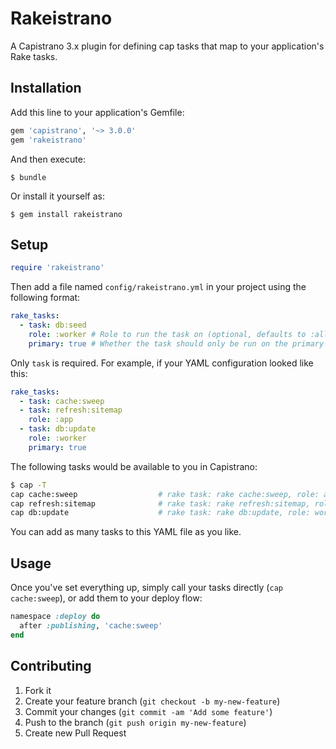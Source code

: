 # Rakeistrano

A Capistrano 3.x plugin for defining cap tasks that map to your application's Rake tasks.

## Installation

Add this line to your application's Gemfile:

```ruby
gem 'capistrano', '~> 3.0.0'
gem 'rakeistrano'
```

And then execute:

    $ bundle

Or install it yourself as:

    $ gem install rakeistrano

## Setup

``` ruby
require 'rakeistrano'
```

Then add a file named `config/rakeistrano.yml` in your project using the following format:

``` yaml
rake_tasks:
  - task: db:seed
    role: :worker # Role to run the task on (optional, defaults to :all)
    primary: true # Whether the task should only be run on the primary of the role specified. (optional, defaults to false)
```

Only `task` is required.  For example, if your YAML configuration looked like this:

``` yaml
rake_tasks:
  - task: cache:sweep
  - task: refresh:sitemap
    role: :app
  - task: db:update
    role: :worker
    primary: true
```

The following tasks would be available to you in Capistrano:

``` bash
$ cap -T
cap cache:sweep                  # rake task: rake cache:sweep, role: all, primary: false
cap refresh:sitemap              # rake task: rake refresh:sitemap, role: app, primary: false
cap db:update                    # rake task: rake db:update, role: worker, primary: true
```

You can add as many tasks to this YAML file as you like.

## Usage

Once you've set everything up, simply call your tasks directly (`cap cache:sweep`), or add them to your deploy flow:

``` ruby
namespace :deploy do
  after :publishing, 'cache:sweep'
end
```

## Contributing

1. Fork it
2. Create your feature branch (`git checkout -b my-new-feature`)
3. Commit your changes (`git commit -am 'Add some feature'`)
4. Push to the branch (`git push origin my-new-feature`)
5. Create new Pull Request
